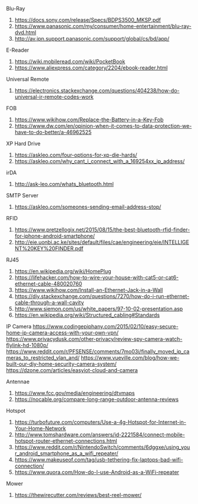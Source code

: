 Blu-Ray

1. https://docs.sony.com/release/Specs/BDPS3500_MKSP.pdf
1. https://www.panasonic.com/my/consumer/home-entertainment/blu-ray-dvd.html
1. http://av.jpn.support.panasonic.com/support/global/cs/bd/app/

E-Reader

1. https://wiki.mobileread.com/wiki/PocketBook
1. https://www.aliexpress.com/category/2204/ebook-reader.html

Universal Remote

1. https://electronics.stackexchange.com/questions/404238/how-do-universal-ir-remote-codes-work

FOB

1. https://www.wikihow.com/Replace-the-Battery-in-a-Key-Fob
1. https://www.dw.com/en/opinion-when-it-comes-to-data-protection-we-have-to-do-better/a-46962525

XP Hard Drive
1. https://askleo.com/four-options-for-xp-die-hards/
1. https://askleo.com/why_cant_i_connect_with_a_169254xx_ip_address/

irDA
1. http://ask-leo.com/whats_bluetooth.html

SMTP Server
1. https://askleo.com/someones-sending-email-address-stop/

RFID

1. https://www.pretzellogix.net/2015/08/15/the-best-bluetooth-rfid-finder-for-iphone-android-smartphone/
1. http://eie.uonbi.ac.ke/sites/default/files/cae/engineering/eie/INTELLIGENT%20KEY%20FINDER.pdf

RJ45
1. https://en.wikipedia.org/wiki/HomePlug
1. https://lifehacker.com/how-to-wire-your-house-with-cat5-or-cat6-ethernet-cable-480020760
1. https://www.wikihow.com/Install-an-Ethernet-Jack-in-a-Wall
1. https://diy.stackexchange.com/questions/7270/how-do-i-run-ethernet-cable-through-a-wall-cavity
1. http://www.siemon.com/us/white_papers/97-10-02-presentation.asp
1. https://en.wikipedia.org/wiki/Structured_cabling#Standards

IP Camera
https://www.codingepiphany.com/2015/02/10/easy-secure-home-ip-camera-access-with-your-own-vpn/
https://www.privacydusk.com/other-privacy/review-spy-camera-watch-flylink-hd-1080p/
https://www.reddit.com/r/PFSENSE/comments/7mo03i/finally_moved_ip_cameras_to_restricted_vlan_and/
https://www.vueville.com/blog/how-we-built-our-diy-home-security-camera-system/
https://dzone.com/articles/easyiot-cloud-and-camera

Antennae

1. https://www.fcc.gov/media/engineering/dtvmaps
1. https://nocable.org/compare-long-range-outdoor-antenna-reviews

Hotspot
1. https://turbofuture.com/computers/Use-a-4g-Hotspot-for-Internet-in-Your-Home-Network
1. http://www.tomshardware.com/answers/id-2221584/connect-mobile-hotspot-router-ethernet-connections.html
1. https://www.reddit.com/r/NintendoSwitch/comments/6dggxe/using_your_android_smartphone_as_a_wifi_repeater/
1. https://www.makeuseof.com/tag/usb-tethering-fix-laptops-bad-wifi-connection/
1. https://www.quora.com/How-do-I-use-Android-as-a-WiFi-repeater

Mower

1. https://thewirecutter.com/reviews/best-reel-mower/